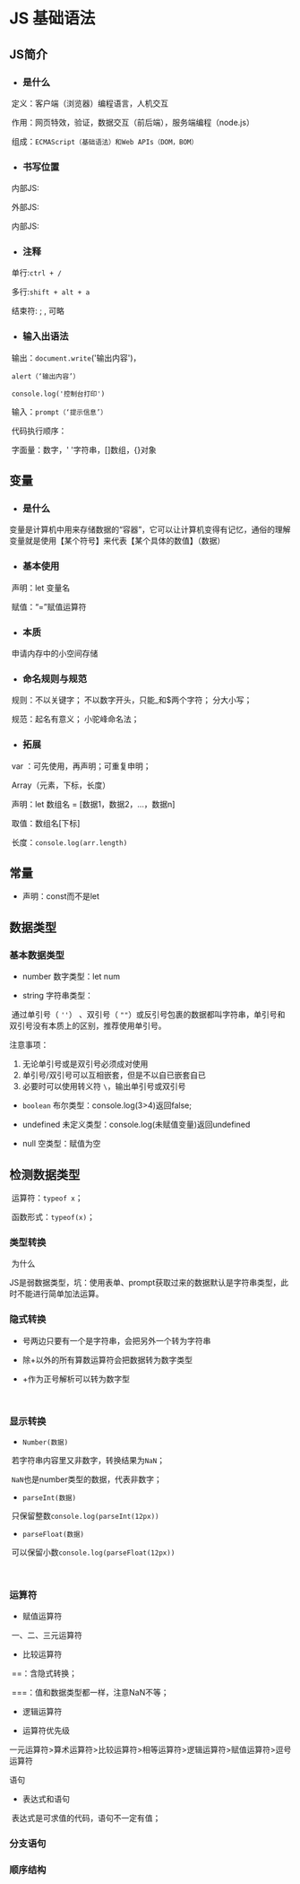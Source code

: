 # JS 基础语法

## JS简介

+ ### 是什么

​		定义：客户端（浏览器）编程语言，人机交互

​		作用：网页特效，验证，数据交互（前后端），服务端编程（node.js）

​		组成：`ECMAScript（基础语法）和Web APIs（DOM，BOM）`

+ ### 书写位置

​		内部JS:

​		外部JS:

​		内部JS:

+ ### 注释

​		单行:`ctrl + /`

​		多行:`shift + alt + a`

​		结束符:  ;  , 可略

+ ### 输入出语法

​		输出：`document.write`('输出内容')，

​					`alert（‘输出内容’）`

​					`console.log('控制台打印')`

​		输入：`prompt（‘提示信息’）`

​		代码执行顺序：

​		字面量：数字，' '字符串，[]数组，{}对象

## 变量

+ ### 是什么

​		变量是计算机中用来存储数据的“容器”，它可以让计算机变得有记忆，通俗的理解变量就是使用【某个符号】来代表【某个具体的数值】（数据）

+ ### 基本使用

​		声明：let 变量名

​		赋值：“=”赋值运算符

+ ### 本质

​		申请内存中的小空间存储

+ ### 命名规则与规范

​		规则：不以关键字； 不以数字开头，只能_和$两个字符； 分大小写；

​		规范：起名有意义； 小驼峰命名法；

+ ### 拓展

​		 var ：可先使用，再声明；可重复申明；

​		Array（元素，下标，长度）

​			声明：let 数组名 = [数据1，数据2，...，数据n]

​			取值：数组名[下标]

​			长度：`console.log(arr.length)`

## 常量

+ 声明：const而不是let

## 数据类型

### 基本数据类型

+ number 数字类型：let num

+ string 字符串类型：

​		通过单引号（ `''`） 、双引号（ `""`）或反引号包裹的数据都叫字符串，单引号和双引号没有本质上的区别，推荐使用单引号。

注意事项：

1. 无论单引号或是双引号必须成对使用
2. 单引号/双引号可以互相嵌套，但是不以自已嵌套自已
3. 必要时可以使用转义符 `\`，输出单引号或双引号

+ `boolean` 布尔类型：console.log(3>4)返回false;

+ undefined 未定义类型：console.log(未赋值变量)返回undefined

+ null 空类型：赋值为空

## 检测数据类型

​	运算符：`typeof x`； 

​	函数形式：`typeof(x)`；

### 类型转换

​	为什么

​		JS是弱数据类型，坑：使用表单、prompt获取过来的数据默认是字符串类型，此时不能进行简单加法运算。

### 隐式转换

  + 号两边只要有一个是字符串，会把另外一个转为字符串

  + 除+以外的所有算数运算符会把数据转为数字类型

  + +作为正号解析可以转为数字型

	​    

### 显示转换

+ `Number(数据)`

​			若字符串内容里又非数字，转换结果为`NaN`；

​			`NaN`也是number类型的数据，代表非数字；

+ `parseInt(数据)`

​			只保留整数`console.log(parseInt(12px))`

+ `parseFloat(数据)`

​			可以保留小数`console.log(parseFloat(12px))`

​		

### 运算符

+ 赋值运算符

​	一、二、三元运算符

+ 比较运算符

​		==：含隐式转换；	

​		===：值和数据类型都一样，注意NaN不等；

+ 逻辑运算符

+ 运算符优先级

​		一元运算符>算术运算符>比较运算符>相等运算符>逻辑运算符>赋值运算符>逗号运算符

语句

+ 表达式和语句

​		表达式是可求值的代码，语句不一定有值；

###  分支语句

### 顺序结构

​			